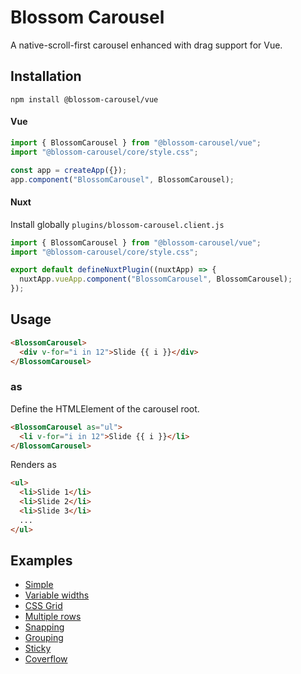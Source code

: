 # Blossom Carousel

A native-scroll-first carousel enhanced with drag support for Vue.

## Installation

`npm install @blossom-carousel/vue`

#### Vue

```javascript
import { BlossomCarousel } from "@blossom-carousel/vue";
import "@blossom-carousel/core/style.css";

const app = createApp({});
app.component("BlossomCarousel", BlossomCarousel);
```

#### Nuxt

Install globally `plugins/blossom-carousel.client.js`

```javascript
import { BlossomCarousel } from "@blossom-carousel/vue";
import "@blossom-carousel/core/style.css";

export default defineNuxtPlugin((nuxtApp) => {
  nuxtApp.vueApp.component("BlossomCarousel", BlossomCarousel);
});
```

## Usage

```html
<BlossomCarousel>
  <div v-for="i in 12">Slide {{ i }}</div>
</BlossomCarousel>
```

### as

Define the HTMLElement of the carousel root.

```html
<BlossomCarousel as="ul">
  <li v-for="i in 12">Slide {{ i }}</li>
</BlossomCarousel>
```

Renders as

```html
<ul>
  <li>Slide 1</li>
  <li>Slide 2</li>
  <li>Slide 3</li>
  ...
</ul>
```

## Examples

- [Simple](https://www.blossom-carousel.com/docs/examples#simple)
- [Variable widths](https://www.blossom-carousel.com/docs/examples#variable-widths)
- [CSS Grid](https://www.blossom-carousel.com/docs/examples#css-grid)
- [Multiple rows](https://www.blossom-carousel.com/docs/examples#multiple-rows)
- [Snapping](https://www.blossom-carousel.com/docs/examples#snapping)
- [Grouping](https://www.blossom-carousel.com/docs/examples#grouping)
- [Sticky](https://www.blossom-carousel.com/docs/examples#sticky)
- [Coverflow](https://www.blossom-carousel.com/docs/examples#cover-flow)
